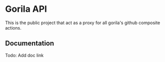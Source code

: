 # Gorila API

This is the public project that act as a proxy for all gorila's github composite actions.

## Documentation

Todo: Add doc link
